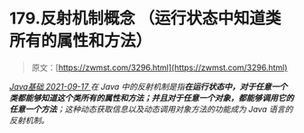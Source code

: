 <!--yml
category: 未分类
date: 0001-01-01 00:00:00
-->

# 179.反射机制概念 （运行状态中知道类所有的属性和方法）

> 原文：[https://zwmst.com/3296.html](https://zwmst.com/3296.html)

   [ *Java基础* ](https://zwmst.com/java%e5%9f%ba%e7%a1%80)*[ <time datetime="2021-09-18T01:12:21+08:00"> 2021-09-17 </time> ](https://zwmst.com/3296.html)  在 Java 中的反射机制是指**在运行状态中，对于任意一个类都能够知道这个类所有的属性和方法；并且对于任意一个对象，都能够调用它的任意一个方法**；这种动态获取信息以及动态调用对象方法的功能成为 Java 语言的反射机制。*